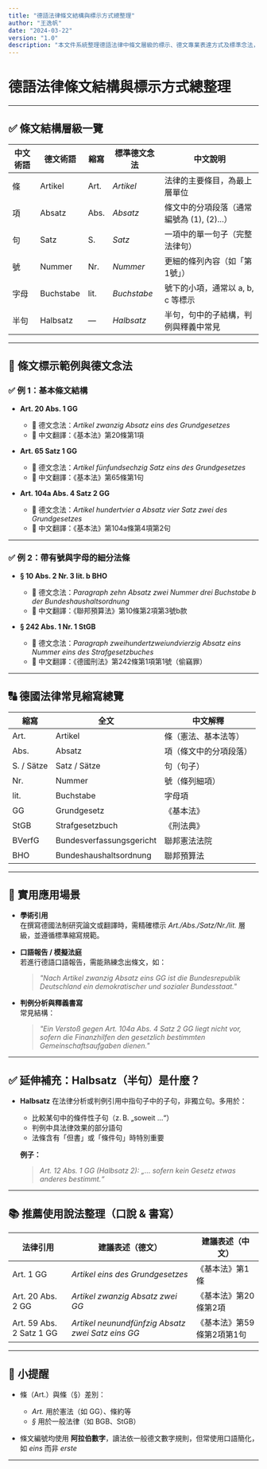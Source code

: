 ```yaml
---
title: "德語法律條文結構與標示方式總整理"
author: "王逸帆"
date: "2024-03-22"
version: "1.0"
description: "本文件系統整理德語法律中條文層級的標示、德文專業表達方式及標準念法，對應條（Artikel）、項（Absatz）、句（Satz）、號（Nummer）與字母（Buchstabe）等術語，並提供實例與標準語音閱讀格式。"
---
```


# **德語法律條文結構與標示方式總整理**

---

## ✅ 條文結構層級一覽

| 中文術語 | 德文術語 | 縮寫 | 標準德文念法 | 中文說明 |
|-----------|------------|--------|-------------------------------|----------------|
| 條        | Artikel    | Art.   | *Artikel*                     | 法律的主要條目，為最上層單位 |
| 項        | Absatz     | Abs.   | *Absatz*                      | 條文中的分項段落（通常編號為 (1), (2)...） |
| 句        | Satz       | S.     | *Satz*                        | 一項中的單一句子（完整法律句） |
| 號        | Nummer     | Nr.    | *Nummer*                      | 更細的條列內容（如「第1號」） |
| 字母      | Buchstabe  | lit.   | *Buchstabe*                   | 號下的小項，通常以 a, b, c 等標示 |
| 半句      | Halbsatz   | —      | *Halbsatz*                    | 半句，句中的子結構，判例與釋義中常見 |

---

## 📌 條文標示範例與德文念法

### ✅ 例 1：基本條文結構

- **Art. 20 Abs. 1 GG**
  - 🔹 德文念法：*Artikel zwanzig Absatz eins des Grundgesetzes*
  - 🔹 中文翻譯：《基本法》第20條第1項

- **Art. 65 Satz 1 GG**
  - 🔹 德文念法：*Artikel fünfundsechzig Satz eins des Grundgesetzes*
  - 🔹 中文翻譯：《基本法》第65條第1句

- **Art. 104a Abs. 4 Satz 2 GG**
  - 🔹 德文念法：*Artikel hundertvier a Absatz vier Satz zwei des Grundgesetzes*
  - 🔹 中文翻譯：《基本法》第104a條第4項第2句

---

### ✅ 例 2：帶有號與字母的細分法條

- **§ 10 Abs. 2 Nr. 3 lit. b BHO**
  - 🔹 德文念法：*Paragraph zehn Absatz zwei Nummer drei Buchstabe b der Bundeshaushaltsordnung*
  - 🔹 中文翻譯：《聯邦預算法》第10條第2項第3號b款

- **§ 242 Abs. 1 Nr. 1 StGB**
  - 🔹 德文念法：*Paragraph zweihundertzweiundvierzig Absatz eins Nummer eins des Strafgesetzbuches*
  - 🔹 中文翻譯：《德國刑法》第242條第1項第1號（偷竊罪）

---

## 🔠 德國法律常見縮寫總覽

| 縮寫 | 全文 | 中文解釋 |
|------|------|----------|
| Art. | Artikel | 條（憲法、基本法等） |
| Abs. | Absatz  | 項（條文中的分項段落） |
| S. / Sätze | Satz / Sätze | 句（句子）|
| Nr. | Nummer  | 號（條列細項） |
| lit. | Buchstabe | 字母項 |
| GG | Grundgesetz | 《基本法》 |
| StGB | Strafgesetzbuch | 《刑法典》 |
| BVerfG | Bundesverfassungsgericht | 聯邦憲法法院 |
| BHO | Bundeshaushaltsordnung | 聯邦預算法 |

---

## 🎯 實用應用場景

- **學術引用**  
  在撰寫德國法制研究論文或翻譯時，需精確標示 *Art./Abs./Satz/Nr./lit.* 層級，並遵循標準縮寫規範。

- **口語報告 / 模擬法庭**  
  若進行德語口語報告，需能熟練念出條文，如：
  > *"Nach Artikel zwanzig Absatz eins GG ist die Bundesrepublik Deutschland ein demokratischer und sozialer Bundesstaat."*

- **判例分析與釋義書寫**  
  常見結構：  
  > *"Ein Verstoß gegen Art. 104a Abs. 4 Satz 2 GG liegt nicht vor, sofern die Finanzhilfen den gesetzlich bestimmten Gemeinschaftsaufgaben dienen."*

---

## ✅ 延伸補充：Halbsatz（半句）是什麼？

- **Halbsatz** 在法律分析或判例引用中指句子中的子句，非獨立句。多用於：

  - 比較某句中的條件性子句（z. B. „soweit …“）
  - 判例中具法律效果的部分語句
  - 法條含有「但書」或「條件句」時特別重要

  **例子：**
  > *Art. 12 Abs. 1 GG (Halbsatz 2): „… sofern kein Gesetz etwas anderes bestimmt.“*

---

## 📚 推薦使用說法整理（口說 & 書寫）

| 法律引用 | 建議表述（德文） | 建議表述（中文） |
|-----------|------------------|------------------|
| Art. 1 GG | *Artikel eins des Grundgesetzes* | 《基本法》第1條 |
| Art. 20 Abs. 2 GG | *Artikel zwanzig Absatz zwei GG* | 《基本法》第20條第2項 |
| Art. 59 Abs. 2 Satz 1 GG | *Artikel neunundfünfzig Absatz zwei Satz eins GG* | 《基本法》第59條第2項第1句 |

---

## 📎 小提醒

- 條（Art.）與條（§）差別：  
  - *Art.* 用於憲法（如 GG）、條約等
  - *§* 用於一般法律（如 BGB、StGB）

- 條文編號均使用 **阿拉伯數字**，讀法依一般德文數字規則，但常使用口語簡化，如 *eins* 而非 *erste*

---